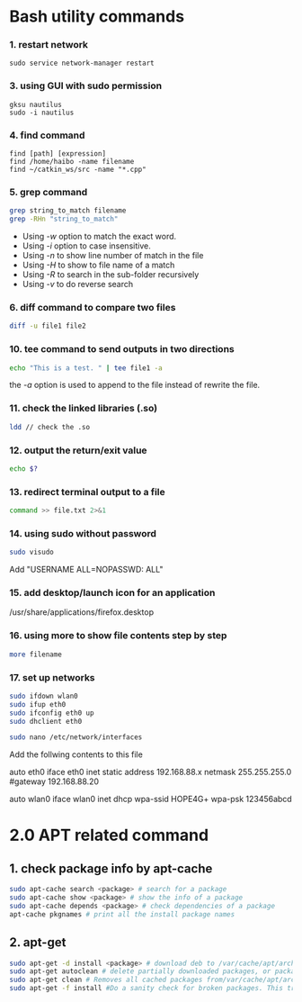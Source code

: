 Bash utility commands
=====================

### 1. restart network
  ```
sudo service network-manager restart
  ```
  
### 3. using GUI with sudo permission
  ```
gksu nautilus
sudo -i nautilus
  ```

### 4. find command
  ```  
  find [path] [expression]
  find /home/haibo -name filename
  find ~/catkin_ws/src -name "*.cpp"  
  ```

### 5. grep command 
```bash
grep string_to_match filename
grep -RHn "string_to_match"
```
  - Using *-w* option to match the exact word.
  - Using *-i* option to case insensitive. 
  - Using *-n* to show line number of match in the file
  - Using *-H* to show to file name of a match
  - Using *-R* to search in the sub-folder recursively
  - Using *-v* to do reverse search

### 6. diff command to compare two files 
  ```bash
diff -u file1 file2
  ```


### 10. tee command to send outputs in two directions
  ```bash
echo "This is a test. " | tee file1 -a
  ```
the *-a* option is used to append to the file instead of rewrite the file. <br /> 

### 11. check the linked libraries (.so)
  ```bash
  ldd // check the .so
  ```
### 12. output the return/exit value
  ```bash
  echo $?
  ```

### 13. redirect terminal output to a file
  ```bash
  command >> file.txt 2>&1
  ```
### 14. using sudo without password
  ```bash
  sudo visudo
  ```
Add "USERNAME ALL=NOPASSWD: ALL"  

### 15. add desktop/launch icon for an application
/usr/share/applications/firefox.desktop

### 16. using more to show file contents step by step
  ```bash
  more filename
  ```
### 17. set up networks
```bash
sudo ifdown wlan0
sudo ifup eth0
sudo ifconfig eth0 up
sudo dhclient eth0
```

```bash
sudo nano /etc/network/interfaces
```
Add the follwing contents to this file

auto eth0
iface eth0 inet static
address 192.168.88.x
netmask 255.255.255.0
#gateway 192.168.88.20

auto wlan0
iface wlan0 inet dhcp
wpa-ssid HOPE4G+
wpa-psk 123456abcd


# 2.0 APT related command
## 1. check package info by apt-cache
```bash
sudo apt-cache search <package> # search for a package
sudo apt-cache show <package> # show the info of a package
sudo apt-cache depends <package> # check dependencies of a package
apt-cache pkgnames # print all the install package names
```
## 2. apt-get 
```bash
sudo apt-get -d install <package> # download deb to /var/cache/apt/archives without installation
sudo apt-get autoclean # delete partially downloaded packages, or packages no longer installed
sudo apt-get clean # Removes all cached packages from/var/cache/apt/archives to free up disk space
sudo apt-get -f install #Do a sanity check for broken packages. This tries to fix any “unmet dependency” messages.
```
